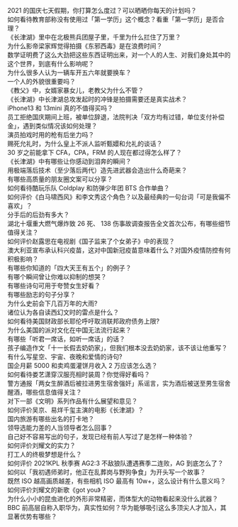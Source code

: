 2021 的国庆七天假期，你打算怎么度过？可以晒晒你每天的计划吗？  
如何看待教育部称没有使用过「第一学历」这个概念？看重「第一学历」是否合理？  
《长津湖》里中在北极熊兵团屋子里，千里为什么拦住了万里？  
为什么影帝梁家辉觉得拍摄《东邪西毒》是在浪费时间？  
数学证明费了这么大劲把这些东西证明出来，对一个人的人生、对我们身处其中的这个世界，到底有什么影响呢？  
为什么很多人认为一辆车开五六年就要换车？  
一个人的外貌很重要吗？  
《教父》中，女婿家暴女儿，老教父为什么不管？  
《长津湖》中长津湖总攻发起时的冲锋是拍摄需要还是真实战术？  
iPhone13 和 13mini 真的不值得买吗？  
员工拒绝国庆期间上班，被单位辞退，法院判决「双方均有过错，单位支付补偿金」，遇到类似情况该如何处理？  
演员拍戏时用的枪有后坐力吗？  
赐死允礼时，为什么皇上不派人监听甄嬛和允礼的谈话？  
30 岁之前能拿下 CFA，CPA，FRM 的人现在都过得怎么样了？  
《长津湖》中有哪些让你感动到泪奔的瞬间？  
用极端落后技术（至少落后两代）造先进武器会造出什么奇葩来？  
有哪些高质量的朋友圈文案可以分享？  
如何看待酷玩乐队 Coldplay 和防弹少年团 BTS 合作单曲？  
如何评价《白马啸西风》和李文秀这个角色？以及最经典的一句台词「可是我偏不喜欢」？  
分手后的后劲有多大？  
湖北十堰重大燃气爆炸致 26 死、 138 伤事故调查报告全文首次公布，有哪些细节值得关注？  
如何评价赵露思在电视剧《国子监来了个女弟子》中的表现？  
澳大利亚宣布承认科兴疫苗，这对中国新冠疫苗意味着什么？对国外疫情防控有何积极影响？  
有哪些你知道的「四大天王有五个」的例子？  
有哪个瞬间曾让你难以抑制的想哭？  
有哪些诗句可用于夸赞女生好看？  
有哪些励志的句子分享？  
为什么史前会下几百万年的大雨?  
诸位认为各自读西幻文时的雷点是什么？  
如何看待美国财政部长耶伦呼吁取消联邦政府债务上限?  
为什么美国的派对文化在中国无法流行起来？  
有哪些「听君一席话，如听一席话」的话？  
孩子编造作文「十一长假去奶奶家」，但我们根本没去奶奶家，该不该让他重写？  
有什么写星空、宇宙、夜晚和爱情的诗句?  
国企月薪  5000 和卖鸡蛋灌饼月收入 2 万应该怎么选？  
如何看待娄艺潇穿汉服亮相时装周？你觉得好看吗？  
警方通报「两女生醉酒后被拉进男生宿舍强奸」系谣言，实为酒后被送至男生宿舍醒酒，哪些信息值得关注？  
对下一部《文明》系列作品有什么展望和意见？  
如何评价吴京、易烊千玺主演的电影《长津湖》？  
国内旅游有哪些出名的打卡地？  
领导选能力差的人当领导者怎么回事？  
自己好不容易写出的句子，发现已经有前人写过了是怎样一种体验？  
如何评价刘耀文的实力？  
打工人的终极梦想是什么？  
如何评价 2021KPL 秋季赛 AG2:3 不敌狼队遭遇赛季二连败，AG 到底怎么了？  
如何以「我初遇师弟时，他正在乱葬岗与野狗争食」为开头写一个故事？  
既然 ISO 越高画质越差，有些相机 ISO 最高有 10w+，这么设计有什么意义吗？  
如何评价刘耀文的新歌《got you》？  
为什么小小的昆虫进化的外形非常精密，而体型大的动物看起来没什么武器？  
BBC 前高层自称入职华为，真实性如何？华为能够吸引这么多顶尖人才加入，其显著优势有哪些？  
